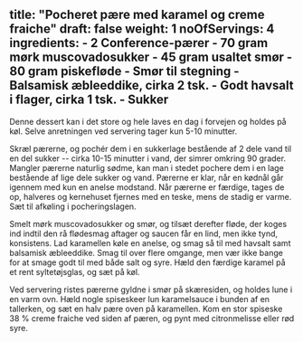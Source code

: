 title: "Pocheret pære med karamel og creme fraiche"
draft: false
weight: 1
noOfServings: 4
ingredients:
	- 2 Conference-pærer
	- 70 gram mørk muscovadosukker
	- 45 gram usaltet smør
	- 80 gram piskefløde
	- Smør til stegning
	- Balsamisk æbleeddike, cirka 2 tsk.
	- Godt havsalt i flager, cirka 1 tsk.
	- Sukker
---

Denne dessert kan i det store og hele laves en dag i forvejen og holdes
på køl. Selve anretningen ved servering tager kun 5-10 minutter.

Skræl pærerne, og pochér dem i en sukkerlage bestående af 2 dele vand
til en del sukker -- cirka 10-15 minutter i vand, der simrer omkring 90
grader. Mangler pærerne naturlig sødme, kan man i stedet pochere dem i
en lage bestående af lige dele sukker og vand. Pærerne er klar, når en
kødnål går igennem med kun en anelse modstand. Når pærerne er færdige,
tages de op, halveres og kernehuset fjernes med en teske, mens de stadig
er varme. Sæt til afkøling i pocheringslagen.

Smelt mørk muscovadosukker og smør, og tilsæt derefter fløde, der koges
ind indtil den rå flødesmag aftager og saucen får en lind, men ikke
tynd, konsistens. Lad karamellen køle en anelse, og smag så til med
havsalt samt balsamisk æbleeddike. Smag til over flere omgange, men vær
ikke bange for at smage godt til med både salt og syre. Hæld den færdige
karamel på et rent syltetøjsglas, og sæt på køl.

Ved servering ristes pærerne gyldne i smør på skæresiden, og holdes lune
i en varm ovn. Hæld nogle spiseskeer lun karamelsauce i bunden af en
tallerken, og sæt en halv pære oven på karamellen. Kom en stor spiseske
38 % creme fraiche ved siden af pæren, og pynt med citronmelisse eller
rød syre.

